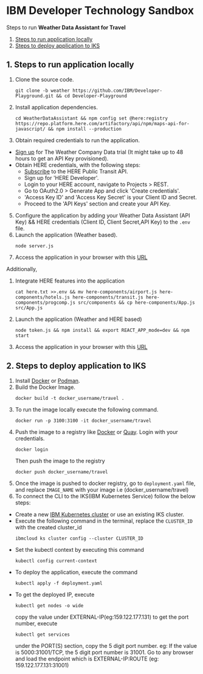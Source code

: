 # IBM Developer Technology Sandbox

Steps to run **Weather Data Assistant for Travel**
1. [Steps to run application locally](#1-steps-to-run-application-locally)
2. [Steps to deploy application to IKS](#2-steps-to-deploy-application-to-iks)

## 1. Steps to run application locally

1. Clone the source code.
    ``` 
    git clone -b weather https://github.com/IBM/Developer-Playground.git && cd Developer-Playground
    ```
3. Install application dependencies.
    ```
    cd WeatherDataAssistant && npm config set @here:registry https://repo.platform.here.com/artifactory/api/npm/maps-api-for-javascript/ && npm install --production
    ```
4. Obtain required credentials to run the application.
* [Sign up](https://epwt-www.mybluemix.net/software/support/trial/cst/welcomepage.wss?siteId=1525&tabId=4159&w=1&_ga=2.232934494.1143069578.1643043347-1238955782.1642421092) for The Weather Company Data trial (It might take up to 48 hours to get an API Key provisioned).
* Obtain HERE credentials, with the following steps:
  * [Subscribe](https://developer.here.com/sign-up?create=Freemium-Basic&keepState=true&step=account) to the HERE Public Transit API.
  * Sign up for 'HERE Developer'.
  * Login to your HERE account, navigate to Projects > REST.
  * Go to OAuth2.0 > Generate App and click 'Create credentials'.
  * 'Access Key ID' and 'Access Key Secret' is your Client ID and Secret.
  * Proceed to the 'API Keys' section and create your API Key.

5. Configure the application by adding your Weather Data Assistant (API Key) && HERE credentials (Client ID, Client Secret,API Key) to the `.env` file.
6. Launch the application (Weather based).
    ```
    node server.js
    ```
7. Access the application in your browser with this [URL](http://localhost:3100/)


Additionally,
1. Integrate HERE features into the application
    ```
    cat here.txt >>.env && mv here-components/airport.js here-components/hotels.js here-components/transit.js here-components/progcomp.js src/components && cp here-components/App.js src/App.js
    ```
9. Launch the application (Weather and HERE based)
    ```
    node token.js && npm install && export REACT_APP_mode=dev && npm start
    ```
10. Access the application in your browser with this [URL](http://localhost:3100/)



## 2. Steps to deploy application to IKS

1. Install [Docker](https://docs.docker.com/get-docker/) or [Podman](https://podman.io/getting-started/installation).
2. Build the Docker Image. 
    ```
    docker build -t docker_username/travel .
    ```
3. To run the image locally execute the following command.
    ```
    docker run -p 3100:3100 -it docker_username/travel
    ```
4. Push the image to a registry like [Docker](https://hub.docker.com) or [Quay](quay.io). Login with your credentials.
    ```
    docker login
    ```
    Then push the image to the registry
    ```
    docker push docker_username/travel
    ```
5. Once the image is pushed to docker registry, go to `deployment.yaml` file, and replace `IMAGE_NAME` with your image i.e (docker_username/travel)
6. To connect the CLI to the IKS(IBM Kubernetes Service) follow the below steps:
* Create a new [IBM Kubernetes cluster](https://cloud.ibm.com/kubernetes/catalog/create) or use an existing IKS cluster.
* Execute the following command in the terminal, replace the `CLUSTER_ID` with the created cluster_id
    ```
    ibmcloud ks cluster config --cluster CLUSTER_ID
    ```
* Set the kubectl context by executing this command 
    ```
    kubectl config current-context
    ```
* To deploy the application, execute the command 
    ```
    kubectl apply -f deployment.yaml
    ```
* To get the deployed IP, execute 
    ```
    kubectl get nodes -o wide
    ```
    copy the value under EXTERNAL-IP(eg:159.122.177.131)
    to get the port number, execute 
    ```
    kubectl get services
    ```
    under the PORT(S) section, copy the 5 digit port number. eg: If the value is 5000:31001/TCP, the 5 digit port number is 31001. Go to any browser and load the endpoint which is EXTERNAL-IP:ROUTE (eg: 159.122.177.131:31001)
